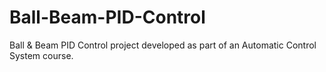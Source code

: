 # Ball-Beam-PID-Control
Ball &amp; Beam PID Control project developed as part of an Automatic Control System course.
